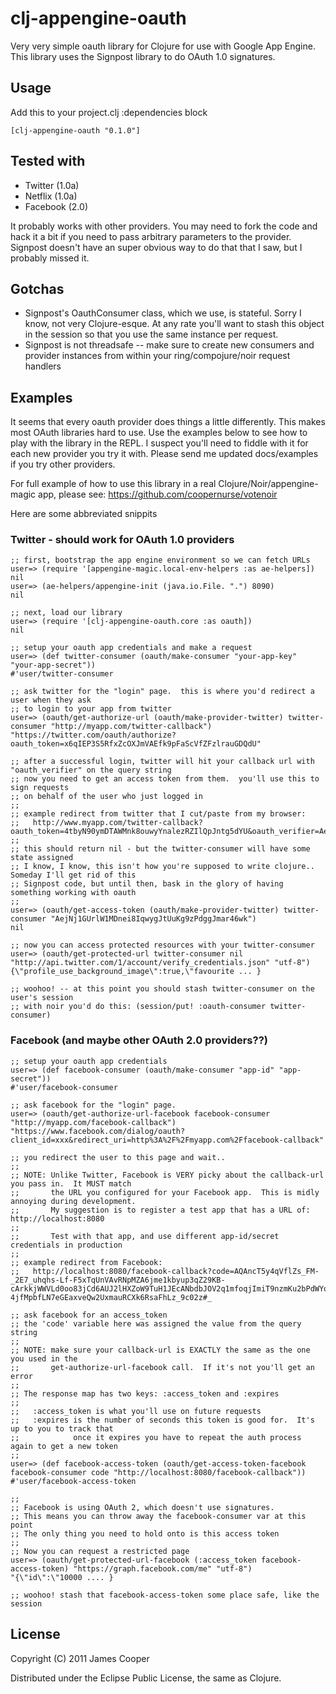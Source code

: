 # clj-appengine-oauth

Very very simple oauth library for Clojure for use with Google App Engine.  This library uses the
Signpost library to do OAuth 1.0 signatures.

## Usage

Add this to your project.clj :dependencies block

    [clj-appengine-oauth "0.1.0"]

## Tested with

* Twitter (1.0a)
* Netflix (1.0a)
* Facebook (2.0)

It probably works with other providers. You may need to fork the code and hack it a bit if you need to pass arbitrary
parameters to the provider.  Signpost doesn't have an super obvious way to do that that I saw, but I probably missed it.

## Gotchas

* Signpost's OauthConsumer class, which we use, is stateful. Sorry I know, not very Clojure-esque.  At any rate you'll want to stash this object in the session so that you use the same instance per request.
* Signpost is not threadsafe -- make sure to create new consumers and provider instances from within your ring/compojure/noir request handlers

## Examples

It seems that every oauth provider does things a little differently.  This makes most OAuth libraries
hard to use.  Use the examples below to see how to play with the library in the REPL.  I suspect you'll
need to fiddle with it for each new provider you try it with.  Please send me updated docs/examples if you
try other providers.

For full example of how to use this library in a real Clojure/Noir/appengine-magic app,
please see: https://github.com/coopernurse/votenoir

Here are some abbreviated snippits

### Twitter - should work for OAuth 1.0 providers

    ;; first, bootstrap the app engine environment so we can fetch URLs
    user=> (require '[appengine-magic.local-env-helpers :as ae-helpers])
    nil
    user=> (ae-helpers/appengine-init (java.io.File. ".") 8090)
    nil

    ;; next, load our library
    user=> (require '[clj-appengine-oauth.core :as oauth])
    nil

    ;; setup your oauth app credentials and make a request
    user=> (def twitter-consumer (oauth/make-consumer "your-app-key" "your-app-secret"))
    #'user/twitter-consumer

    ;; ask twitter for the "login" page.  this is where you'd redirect a user when they ask
    ;; to login to your app from twitter
    user=> (oauth/get-authorize-url (oauth/make-provider-twitter) twitter-consumer "http://myapp.com/twitter-callback")
    "https://twitter.com/oauth/authorize?oauth_token=x6qIEP3S5RfxZcOXJmVAEfk9pFaScVfZFzlrauGDQdU"
    
    ;; after a successful login, twitter will hit your callback url with "oauth_verifier" on the query string
    ;; now you need to get an access token from them.  you'll use this to sign requests
    ;; on behalf of the user who just logged in
    ;;
    ;; example redirect from twitter that I cut/paste from my browser:
    ;;   http://www.myapp.com/twitter-callback?oauth_token=4tbyN90ymDTAWMnk8ouwyYnalezRZIlQpJntg5dYU&oauth_verifier=AejNj1GUrlW1MDnei8IqwygJtUuKg9zPdggJmar46wk
    ;;
    ;; this should return nil - but the twitter-consumer will have some state assigned
    ;; I know, I know, this isn't how you're supposed to write clojure..  Someday I'll get rid of this
    ;; Signpost code, but until then, bask in the glory of having something working with oauth
    ;;
    user=> (oauth/get-access-token (oauth/make-provider-twitter) twitter-consumer "AejNj1GUrlW1MDnei8IqwygJtUuKg9zPdggJmar46wk")
    nil

    ;; now you can access protected resources with your twitter-consumer
    user=> (oauth/get-protected-url twitter-consumer nil "http://api.twitter.com/1/account/verify_credentials.json" "utf-8")
    {\"profile_use_background_image\":true,\"favourite ... }

    ;; woohoo! -- at this point you should stash twitter-consumer on the user's session
    ;; with noir you'd do this: (session/put! :oauth-consumer twitter-consumer)

### Facebook (and maybe other OAuth 2.0 providers??)

    ;; setup your oauth app credentials
    user=> (def facebook-consumer (oauth/make-consumer "app-id" "app-secret"))
    #'user/facebook-consumer

    ;; ask facebook for the "login" page.
    user=> (oauth/get-authorize-url-facebook facebook-consumer "http://myapp.com/facebook-callback")
    "https://www.facebook.com/dialog/oauth?client_id=xxx&redirect_uri=http%3A%2F%2Fmyapp.com%2Ffacebook-callback"

    ;; you redirect the user to this page and wait..
    ;;
    ;; NOTE: Unlike Twitter, Facebook is VERY picky about the callback-url you pass in.  It MUST match
    ;;       the URL you configured for your Facebook app.  This is midly annoying during development.
    ;;       My suggestion is to register a test app that has a URL of:  http://localhost:8080
    ;;
    ;;       Test with that app, and use different app-id/secret credentials in production
    ;;
    ;; example redirect from Facebook:
    ;;   http://localhost:8080/facebook-callback?code=AQAncT5y4qVflZs_FM-_2E7_uhqhs-Lf-F5xTqUnVAvRNpMZA6jme1kbyup3qZ29KB-cArkkjWWVLd0oo83jCd6AUJ2lHXZoW9TuH1JEcANbdbJOV2q1mfoqjImiT9nzmKu2bPdWYqELcwwAqmzCv8p5HYYrlAh1ut7_eGBewuef-4jfMpbfLN7eGEaxveQw2UxmauRCXk6RsaFhLz_9c02z#_

    ;; ask facebook for an access_token
    ;; the 'code' variable here was assigned the value from the query string
    ;;
    ;; NOTE: make sure your callback-url is EXACTLY the same as the one you used in the
    ;;       get-authorize-url-facebook call.  If it's not you'll get an error
    ;;
    ;; The response map has two keys: :access_token and :expires
    ;;
    ;;   :access_token is what you'll use on future requests
    ;;   :expires is the number of seconds this token is good for.  It's up to you to track that
    ;;            once it expires you have to repeat the auth process again to get a new token
    ;;
    user=> (def facebook-access-token (oauth/get-access-token-facebook facebook-consumer code "http://localhost:8080/facebook-callback"))
    #'user/facebook-access-token

    ;;
    ;; Facebook is using OAuth 2, which doesn't use signatures.
    ;; This means you can throw away the facebook-consumer var at this point
    ;; The only thing you need to hold onto is this access token
    ;;
    ;; Now you can request a restricted page
    user=> (oauth/get-protected-url-facebook (:access_token facebook-access-token) "https://graph.facebook.com/me" "utf-8")
    "{\"id\":\"10000 .... }

    ;; woohoo! stash that facebook-access-token some place safe, like the session

    
## License

Copyright (C) 2011 James Cooper

Distributed under the Eclipse Public License, the same as Clojure.
